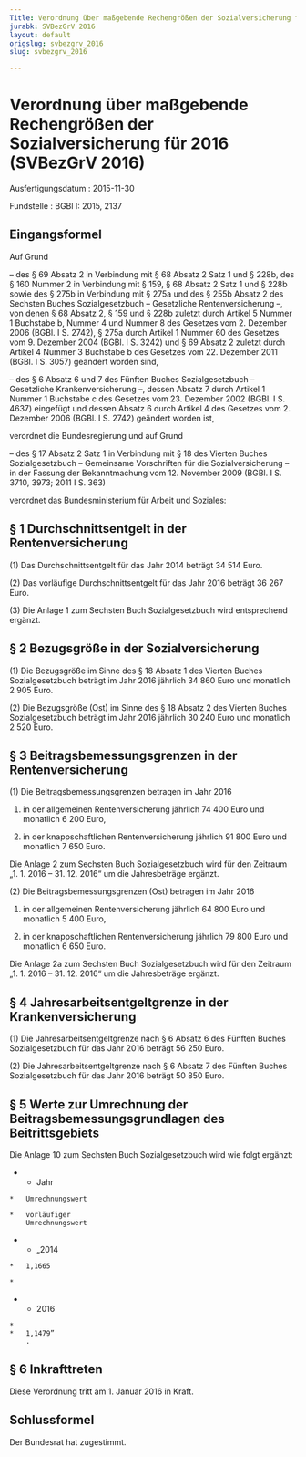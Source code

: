 ```yaml
---
Title: Verordnung über maßgebende Rechengrößen der Sozialversicherung für 2016
jurabk: SVBezGrV 2016
layout: default
origslug: svbezgrv_2016
slug: svbezgrv_2016

---
```


# Verordnung über maßgebende Rechengrößen der Sozialversicherung für 2016 (SVBezGrV 2016)

Ausfertigungsdatum
:   2015-11-30

Fundstelle
:   BGBl I: 2015, 2137


## Eingangsformel

Auf Grund

–   des § 69 Absatz 2 in Verbindung mit § 68 Absatz 2 Satz 1 und § 228b, des § 160 Nummer 2 in Verbindung mit § 159, § 68 Absatz 2 Satz 1 und § 228b sowie des § 275b in Verbindung mit § 275a und des § 255b Absatz 2 des Sechsten Buches Sozialgesetzbuch – Gesetzliche Rentenversicherung –, von denen § 68 Absatz 2, § 159 und § 228b zuletzt durch Artikel 5 Nummer 1 Buchstabe b, Nummer 4 und Nummer 8 des Gesetzes vom 2. Dezember 2006 (BGBl. I S. 2742), § 275a durch Artikel 1 Nummer 60 des Gesetzes vom 9. Dezember 2004 (BGBl. I S. 3242) und § 69 Absatz 2 zuletzt durch Artikel 4 Nummer 3 Buchstabe b des Gesetzes vom 22. Dezember 2011 (BGBl. I S. 3057) geändert worden sind,


–   des § 6 Absatz 6 und 7 des Fünften Buches Sozialgesetzbuch – Gesetzliche Krankenversicherung –, dessen Absatz 7 durch Artikel 1 Nummer 1 Buchstabe c des Gesetzes vom 23. Dezember 2002 (BGBl. I S. 4637) eingefügt und dessen Absatz 6 durch Artikel 4 des Gesetzes vom 2. Dezember 2006 (BGBl. I S. 2742) geändert worden ist,



verordnet die Bundesregierung und auf Grund

–   des § 17 Absatz 2 Satz 1 in Verbindung mit § 18 des Vierten Buches Sozialgesetzbuch – Gemeinsame Vorschriften für die Sozialversicherung – in der Fassung der Bekanntmachung vom 12. November 2009 (BGBl. I S. 3710, 3973; 2011 I S. 363)



verordnet das Bundesministerium für Arbeit und Soziales:


## § 1 Durchschnittsentgelt in der Rentenversicherung

(1) Das Durchschnittsentgelt für das Jahr 2014 beträgt 34 514 Euro.

(2) Das vorläufige Durchschnittsentgelt für das Jahr 2016 beträgt 36 267 Euro.

(3) Die Anlage 1 zum Sechsten Buch Sozialgesetzbuch wird entsprechend ergänzt.


## § 2 Bezugsgröße in der Sozialversicherung

(1) Die Bezugsgröße im Sinne des § 18 Absatz 1 des Vierten Buches Sozialgesetzbuch beträgt im Jahr 2016 jährlich 34 860 Euro und monatlich 2 905 Euro.

(2) Die Bezugsgröße (Ost) im Sinne des § 18 Absatz 2 des Vierten Buches Sozialgesetzbuch beträgt im Jahr 2016 jährlich 30 240 Euro und monatlich 2 520 Euro.


## § 3 Beitragsbemessungsgrenzen in der Rentenversicherung

(1) Die Beitragsbemessungsgrenzen betragen im Jahr 2016

1.  in der allgemeinen Rentenversicherung jährlich 74 400 Euro und monatlich 6 200 Euro,


2.  in der knappschaftlichen Rentenversicherung jährlich 91 800 Euro und monatlich 7 650 Euro.



Die Anlage 2 zum Sechsten Buch Sozialgesetzbuch wird für den Zeitraum „1. 1. 2016 – 31. 12. 2016“ um die Jahresbeträge ergänzt.

(2) Die Beitragsbemessungsgrenzen (Ost) betragen im Jahr 2016

1.  in der allgemeinen Rentenversicherung jährlich 64 800 Euro und monatlich 5 400 Euro,


2.  in der knappschaftlichen Rentenversicherung jährlich 79 800 Euro und monatlich 6 650 Euro.



Die Anlage 2a zum Sechsten Buch Sozialgesetzbuch wird für den Zeitraum „1. 1. 2016 – 31. 12. 2016“ um die Jahresbeträge ergänzt.


## § 4 Jahresarbeitsentgeltgrenze in der Krankenversicherung

(1) Die Jahresarbeitsentgeltgrenze nach § 6 Absatz 6 des Fünften Buches Sozialgesetzbuch für das Jahr 2016 beträgt 56 250 Euro.

(2) Die Jahresarbeitsentgeltgrenze nach § 6 Absatz 7 des Fünften Buches Sozialgesetzbuch für das Jahr 2016 beträgt 50 850 Euro.


## § 5 Werte zur Umrechnung der Beitragsbemessungsgrundlagen des Beitrittsgebiets

Die Anlage 10 zum Sechsten Buch Sozialgesetzbuch wird wie folgt ergänzt:

*    *   Jahr

    *   Umrechnungswert

    *   vorläufiger
        Umrechnungswert


*    *   „2014

    *   1,1665

    *

*    *   2016

    *
    *   1,1479”
        .





## § 6 Inkrafttreten

Diese Verordnung tritt am 1. Januar 2016 in Kraft.


## Schlussformel

Der Bundesrat hat zugestimmt.

